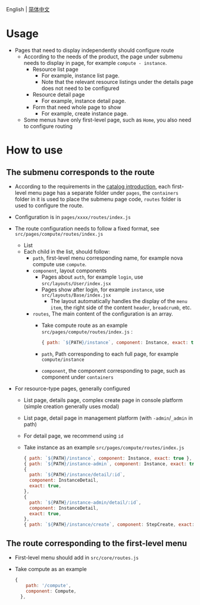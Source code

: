 English | [简体中文](../../zh/develop/3-13-Route-introduction.md)

# Usage

- Pages that need to display independently should configure route
  - According to the needs of the product, the page under submenu needs to display in page, for example `compute - instance`.
    - Resource list page
      - For example, instance list page.
      - Note that the relevant resource listings under the details page does not need to be configured
    - Resource detail page
      - For example, instance detail page.
    - Form that need whole page to show
      - For example, create instance page.
  - Some menus have only first-level page, such as `Home`, you also need to configure routing

# How to use

## The submenu corresponds to the route

- According to the requirements in the [catalog introduction](2-catalog-introduction.md), each first-level menu page has a separate folder under `pages`, the `containers` folder in it is used to place the submenu page code, `routes` folder is used to configure the route.
- Configuration is in `pages/xxxx/routes/index.js`
- The route configuration needs to follow a fixed format, see `src/pages/compute/routes/index.js`
  - List
  - Each child in the list, should follow:
    - `path`, first-level menu corresponding name, for example nova compute use `compute`.
    - `component`, layout components
      - Pages about `auth`, for example `login`, use `src/layouts/User/index.jsx`
      - Pages show after login, for example `instance`, use `src/layouts/Base/index.jsx`
        - The layout automatically handles the display of the `menu item`, the right side of the content `header`, `breadcrumb`, etc.
    - `routes`, The main content of the configuration is an array.
      - Take compute route as an example `src/pages/compute/routes/index.js` :

        ```javascript
        { path: `${PATH}/instance`, component: Instance, exact: true },
        ```

      - `path`, Path corresponding to each full page, for example `compute/instance`
      - `component`, the component corresponding to page, such as component under `containers`

- For resource-type pages, generally configured
  - List page, details page, complex create page in console platform (simple creation generally uses modal)
  - List page, detail page in management platform (with `-admin`/`_admin` in path)
  - For detail page, we recommend using `id`
  - Take instance as an example `src/pages/compute/routes/index.js`

    ```javascript
    { path: `${PATH}/instance`, component: Instance, exact: true },
    { path: `${PATH}/instance-admin`, component: Instance, exact: true },
    {
      path: `${PATH}/instance/detail/:id`,
      component: InstanceDetail,
      exact: true,
    },
    {
      path: `${PATH}/instance-admin/detail/:id`,
      component: InstanceDetail,
      exact: true,
    },
    { path: `${PATH}/instance/create`, component: StepCreate, exact: true },
    ```

## The route corresponding to the first-level menu

- First-level menu should add in `src/core/routes.js`
- Take compute as an example

  ```javascript
  {
      path: '/compute',
      component: Compute,
    },
  ```
